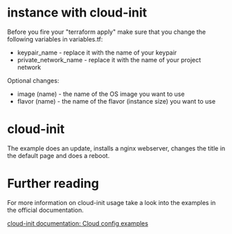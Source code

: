 # instance with cloud-init

Before you fire your "terraform apply" make sure that you change the following variables in variables.tf:

* keypair_name - replace it with the name of your keypair
* private_network_name - replace it with the name of your project network

Optional changes:

* image (name) - the name of the OS image you want to use
* flavor (name) - the name of the flavor (instance size) you want to use

# cloud-init

The example does an update, installs a nginx webserver, changes the title in the default page and does a reboot.

# Further reading

For more information on cloud-init usage take a look into the examples in the official documentation.

[cloud-init documentation: Cloud config examples](https://cloudinit.readthedocs.io/en/latest/reference/examples.html)
